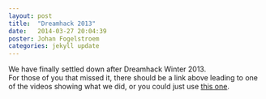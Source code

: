 ```yaml
---
layout: post
title:  "Dreamhack 2013"
date:   2014-03-27 20:04:39
poster: Johan Fogelstroem
categories: jekyll update
---
```

<div class="newspost">
	<p class="newscontent">
		We have finally settled down after Dreamhack Winter 2013.<br>
		For those of you that missed it, 
		there should be a link above leading to one of the videos showing what we did, or you could just use <a href="http://www.youtube.com/watch?v=vKQ54Y9UG5w&t=12m30s">this one</a>.
	</p>
</div>
